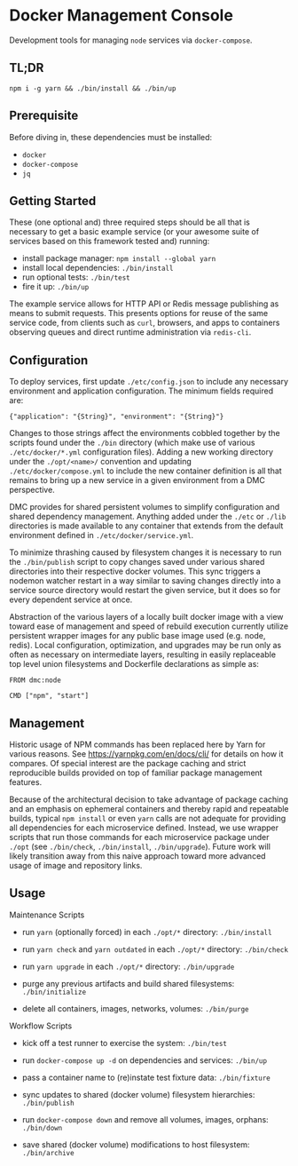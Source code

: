 Docker Management Console
=========================

Development tools for managing `node` services via `docker-compose`.


TL;DR
-----

`npm i -g yarn && ./bin/install && ./bin/up`


Prerequisite
------------

Before diving in, these dependencies must be installed:

* `docker`
* `docker-compose`
* `jq`


Getting Started
---------------

These (one optional and) three required steps should be all that is necessary to
get a basic example service (or your awesome suite of services based on this
framework tested and) running:

* install package manager: `npm install --global yarn`
* install local dependencies: `./bin/install`
* run optional tests: `./bin/test`
* fire it up: `./bin/up`

The example service allows for HTTP API or Redis message publishing as means to
submit requests. This presents options for reuse of the same service code, from
clients such as `curl`, browsers, and apps to containers observing queues and
direct runtime administration via `redis-cli`.


Configuration
-------------

To deploy services, first update `./etc/config.json` to include any necessary
environment and application configuration. The minimum fields required are:

`{"application": "{String}", "environment": "{String}"}`

Changes to those strings affect the environments cobbled together by the scripts
found under the `./bin` directory (which make use of various `./etc/docker/*.yml`
configuration files). Adding a new working directory under the `./opt/<name>/`
convention and updating `./etc/docker/compose.yml` to include the new container
definition is all that remains to bring up a new service in a given environment
from a DMC perspective.

DMC provides for shared persistent volumes to simplify configuration and shared
dependency management. Anything added under the `./etc` or `./lib` directories
is made available to any container that extends from the default environment
defined in `./etc/docker/service.yml`.

To minimize thrashing caused by filesystem changes it is necessary to run the
`./bin/publish` script to copy changes saved under various shared directories
into their respective docker volumes. This sync triggers a nodemon watcher
restart in a way similar to saving changes directly into a service source
directory would restart the given service, but it does so for every dependent
service at once.

Abstraction of the various layers of a locally built docker image with a view
toward ease of management and speed of rebuild execution currently utilize
persistent wrapper images for any public base image used (e.g. node, redis).
Local configuration, optimization, and upgrades may be run only as often as
necessary on intermediate layers, resulting in easily replaceable top level
union filesystems and Dockerfile declarations as simple as:
```
FROM dmc:node

CMD ["npm", "start"]
```


Management
----------

Historic usage of NPM commands has been replaced here by Yarn for various reasons.
See https://yarnpkg.com/en/docs/cli/ for details on how it compares. Of special
interest are the package caching and strict reproducible builds provided on top
of familiar package management features.

Because of the architectural decision to take advantage of package caching and
an emphasis on ephemeral containers and thereby rapid and repeatable builds,
typical `npm install` or even `yarn` calls are not adequate for providing all
dependencies for each microservice defined. Instead, we use wrapper scripts that
run those commands for each microservice package under `./opt` (see `./bin/check`,
`./bin/install`, `./bin/upgrade`). Future work will likely transition away from
this naive approach toward more advanced usage of image and repository links.


Usage
-----

Maintenance Scripts

* run `yarn` (optionally forced) in each `./opt/*` directory: `./bin/install`

* run `yarn check` and `yarn outdated` in each `./opt/*` directory: `./bin/check`

* run `yarn upgrade` in each `./opt/*` directory: `./bin/upgrade`

* purge any previous artifacts and build shared filesystems: `./bin/initialize`

* delete all containers, images, networks, volumes: `./bin/purge`


Workflow Scripts

* kick off a test runner to exercise the system: `./bin/test`

* run `docker-compose up -d` on dependencies and services: `./bin/up`

* pass a container name to (re)instate test fixture data: `./bin/fixture`

* sync updates to shared (docker volume) filesystem hierarchies: `./bin/publish`

* run `docker-compose down` and remove all volumes, images, orphans: `./bin/down`

* save shared (docker volume) modifications to host filesystem: `./bin/archive`

